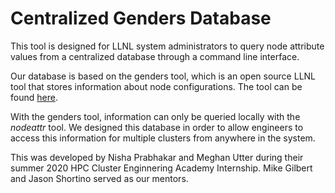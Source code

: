 # Centralized Genders Database

This tool is designed for LLNL system administrators to query node attribute values from a centralized database through a command line interface. 

Our database is based on the genders tool, which is an open source LLNL tool that stores information about node configurations.
The tool can be found [here](https://github.com/chaos/genders).

With the genders tool, information can only be queried locally with the *nodeattr* tool. We designed this database in order to allow engineers to access this information for multiple clusters from anywhere in the system. 

This was developed by Nisha Prabhakar and Meghan Utter during their summer 2020 HPC Cluster Enginnering Academy Internship. Mike Gilbert and Jason Shortino served as our mentors. 
